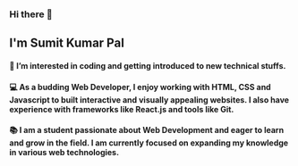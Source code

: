 ### Hi there 👋
## I'm Sumit Kumar Pal

#### 👀 I’m interested in coding and getting introduced to new technical stuffs.
#### 💻 As a budding Web Developer, I enjoy working with HTML, CSS and Javascript to built interactive and visually appealing websites. I also have experience with frameworks like React.js and tools like Git.
#### 📚 I am a student passionate about Web Development and eager to learn and grow in the field. I am currently focused on expanding my knowledge in various web technologies.
<!--
**Sumitpal0572/Sumitpal0572** is a ✨ _special_ ✨ repository because its `README.md` (this file) appears on your GitHub profile.

Here are some ideas to get you started:
 🌱I’m a Full stack developer with a masters degree in Computer Application.
- 👯 I’m looking to collaborate on ...
- 🤔 I’m looking for help with othr experienced Developers.
- 💬 Ask me about ...
- 📫 How to reach me: asmyselfsumit@gmail.com
- 😄 Pronouns: ...
- ⚡ Fun fact: I am deeply in love with exploring new places.
-->
